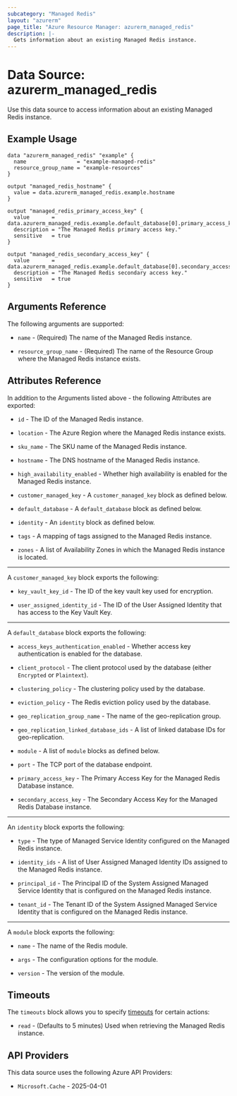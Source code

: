 ```yaml
---
subcategory: "Managed Redis"
layout: "azurerm"
page_title: "Azure Resource Manager: azurerm_managed_redis"
description: |-
  Gets information about an existing Managed Redis instance.
---
```


# Data Source: azurerm_managed_redis

Use this data source to access information about an existing Managed Redis instance.

## Example Usage

```hcl
data "azurerm_managed_redis" "example" {
  name                = "example-managed-redis"
  resource_group_name = "example-resources"
}

output "managed_redis_hostname" {
  value = data.azurerm_managed_redis.example.hostname
}

output "managed_redis_primary_access_key" {
  value       = data.azurerm_managed_redis.example.default_database[0].primary_access_key
  description = "The Managed Redis primary access key."
  sensitive   = true
}

output "managed_redis_secondary_access_key" {
  value       = data.azurerm_managed_redis.example.default_database[0].secondary_access_key
  description = "The Managed Redis secondary access key."
  sensitive   = true
}
```

## Arguments Reference

The following arguments are supported:

* `name` - (Required) The name of the Managed Redis instance.

* `resource_group_name` - (Required) The name of the Resource Group where the Managed Redis instance exists.

## Attributes Reference

In addition to the Arguments listed above - the following Attributes are exported:

* `id` - The ID of the Managed Redis instance.

* `location` - The Azure Region where the Managed Redis instance exists.

* `sku_name` - The SKU name of the Managed Redis instance.

* `hostname` - The DNS hostname of the Managed Redis instance.

* `high_availability_enabled` - Whether high availability is enabled for the Managed Redis instance.

* `customer_managed_key` - A `customer_managed_key` block as defined below.

* `default_database` - A `default_database` block as defined below.

* `identity` - An `identity` block as defined below.

* `tags` - A mapping of tags assigned to the Managed Redis instance.

* `zones` - A list of Availability Zones in which the Managed Redis instance is located.

---

A `customer_managed_key` block exports the following:

* `key_vault_key_id` - The ID of the key vault key used for encryption.

* `user_assigned_identity_id` - The ID of the User Assigned Identity that has access to the Key Vault Key.

---

A `default_database` block exports the following:

* `access_keys_authentication_enabled` - Whether access key authentication is enabled for the database.

* `client_protocol` - The client protocol used by the database (either `Encrypted` or `Plaintext`).

* `clustering_policy` - The clustering policy used by the database.

* `eviction_policy` - The Redis eviction policy used by the database.

* `geo_replication_group_name` - The name of the geo-replication group.

* `geo_replication_linked_database_ids` - A list of linked database IDs for geo-replication.

* `module` - A list of `module` blocks as defined below.

* `port` - The TCP port of the database endpoint.

* `primary_access_key` - The Primary Access Key for the Managed Redis Database instance.

* `secondary_access_key` - The Secondary Access Key for the Managed Redis Database instance.

---

An `identity` block exports the following:

* `type` - The type of Managed Service Identity configured on the Managed Redis instance.

* `identity_ids` - A list of User Assigned Managed Identity IDs assigned to the Managed Redis instance.

* `principal_id` - The Principal ID of the System Assigned Managed Service Identity that is configured on the Managed Redis instance.

* `tenant_id` - The Tenant ID of the System Assigned Managed Service Identity that is configured on the Managed Redis instance.

---

A `module` block exports the following:

* `name` - The name of the Redis module.

* `args` - The configuration options for the module.

* `version` - The version of the module.

## Timeouts

The `timeouts` block allows you to specify [timeouts](https://www.terraform.io/language/resources/syntax#operation-timeouts) for certain actions:

* `read` - (Defaults to 5 minutes) Used when retrieving the Managed Redis instance.

## API Providers
<!-- This section is generated, changes will be overwritten -->
This data source uses the following Azure API Providers:

* `Microsoft.Cache` - 2025-04-01

